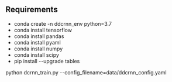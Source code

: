 
## Requirements
- conda create -n ddcrnn_env python=3.7   
- conda install tensorflow
- conda install pandas
- conda install pyaml 
- conda install numpy
- conda install scipy
- pip install --upgrade tables


python dcrnn_train.py --config_filename=data/ddcrnn_config.yaml
